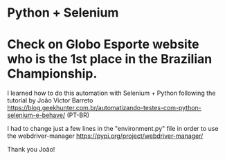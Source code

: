 # Python + Selenium

# Check on Globo Esporte website who is the 1st place in the Brazilian Championship.

I learned how to do this automation with Selenium + Python following the tutorial by
João Victor Barreto
https://blog.geekhunter.com.br/automatizando-testes-com-python-selenium-e-behave/ (PT-BR)

I had to change just a few lines in the "environment.py" file in order to use
the webdriver-manager https://pypi.org/project/webdriver-manager/

Thank you João!
